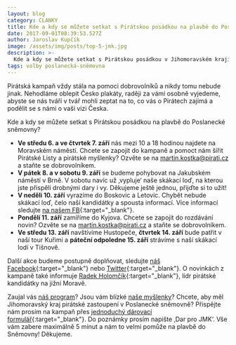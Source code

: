 ```yaml
---
layout: blog
category: CLANKY
title: Kde a kdy se můžete setkat s Pirátskou posádkou na plavbě do Poslanecké sněmovny?
date: 2017-09-01T08:39:53.527Z
author: Jaroslav Kupčík
image: /assets/img/posts/top-5-jmk.jpg
description: >-
  Kde a kdy se můžete setkat s Pirátskou posádkou v Jihomoravském kraji na plavbě do Poslanecké v roce 2017.
tags: volby poslanecká-sněmovna
---
```


Pirátská kampaň vždy stála na pomoci dobrovolníků a nikdy tomu nebude jinak. Nehodláme oblepit Česko plakáty, raději za vámi osobně vyjedeme, abyste se nás tváří v tvář mohli zeptat na to, co vás o Pirátech zajímá a podělit se s námi o vaši vizi Česka.

Kde a kdy se můžete setkat s Pirátskou posádkou na plavbě do Poslanecké sněmovny?

* **Ve středu 6. a ve čtvrtek 7. září** nás mezi 10 a 18 hodinou najdete na Moravském náměstí. Chcete se zapojit do kampaně a pomoct nám šířit Pirátské Listy a pirátské myšlenky? Ozvěte se na [martin.kostka@pirati.cz](mailto:martin.kostka@pirati.cz) a staňte se dobrovolníkem.
* **V pátek 8. a v sobotu 9. září** se budeme pohybovat na Jakubském náměstí v Brně. V sobotu navíc už ‚vypluje‘ naše skákací loď, na kterou jste přispěli drobnými dary i vy. Děkujeme ještě jednou, přijďte si to užít!
* **V neděli 10. září** vyrazíme do Boskovic a Letovic. Chybět nebude skákací loď, čelo naší kandidátky a spousta informací. Více informací sledujte [na našem FB](https://www.facebook.com/CPS.JMK/){:target="_blank"}.
* **Pondělí 11. září** zamíříme do Kyjova. Chcete se zapojit do rozdávání novin?  Ozvěte se na [martin.kostka@pirati.cz](mailto:martin.kostka@pirati.cz) a staňte se dobrovolníkem.
* **Ve středu 13. září** navštívíme Hustopeče, **čtvrtek 14. září** bude patřit v naší tour Kuřimi a **páteční odpoledne 15. září** strávíme s naší skákací lodí v Tišnově.

Další akce budeme postupně doplňovat, sledujte [náš Facebook](https://www.facebook.com/CPS.JMK/){:target="_blank"} nebo [Twitter](https://twitter.com/PiratiJMK){:target="_blank"}. O novinkách z kampaně také informuje [Radek Holomčík](https://www.facebook.com/holomcik){:target="_blank"}, lídr pirátské kandidátky na jižní Moravě.

Zaujal vás [náš program](https://jihomoravsky.pirati.cz/program/)? Jsou vám blízké [naše myšlenky](https://jihomoravsky.pirati.cz/aktuality/)? Chcete, aby měl Jihomoravský kraj pirátské zastoupení v Poslanecké sněmovně? Přispějte nám prosím na kampaň přes [jednoduchý dárovací formulář](https://dary.pirati.cz/){:target="_blank"}. Do poznámky prosím napište ‚Dar pro JMK‘. Vše vám zabere maximálně 5 minut a nám to velmi pomůže na plavbě do Sněmovny! Děkujeme.
